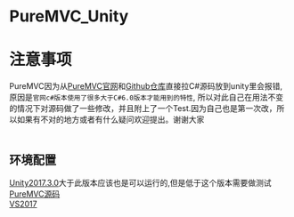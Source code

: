 # PureMVC_Unity
注意事项
====
PureMVC因为从[PureMVC官网](http://puremvc.org)和[Github仓库](https://github.com/PureMVC/puremvc-csharp-standard-framework)直接拉C#源码放到unity里会报错,原因是`官网c#版本使用了很多大于C#6.0版本才能用到的特性`, 所以对此自己在用法不变的情况下对源码做了一些修改，并且附上了一个Test.因为自己也是第一次改，所以如果有不对的地方或者有什么疑问欢迎提出。谢谢大家<br><br>

## 环境配置
[Unity2017.3.0](https://store.unity.com/cn/download?ref=personal)大于此版本应该也是可以运行的,但是低于这个版本需要做测试<br>
[PureMVC源码](https://github.com/PureMVC/puremvc-csharp-standard-framework)<br>
[VS2017](https://visualstudio.microsoft.com/zh-hans/)<br>
